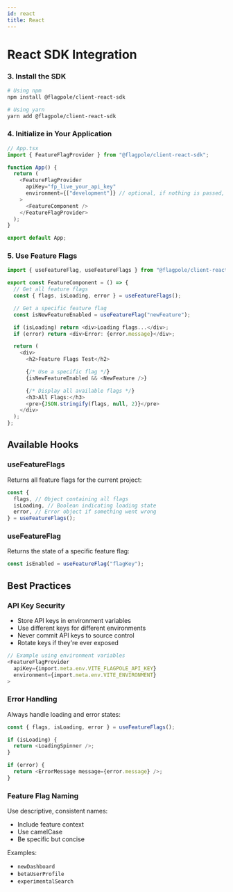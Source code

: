 ```yaml
---
id: react
title: React
---
```


# React SDK Integration

### 3. Install the SDK

```bash
# Using npm
npm install @flagpole/client-react-sdk

# Using yarn
yarn add @flagpole/client-react-sdk
```

### 4. Initialize in Your Application

```typescript
// App.tsx
import { FeatureFlagProvider } from "@flagpole/client-react-sdk";

function App() {
  return (
    <FeatureFlagProvider
      apiKey="fp_live_your_api_key"
      environment={["development"]} // optional, if nothing is passed, then all environments will be shown (production, staging and development)
    >
      <FeatureComponent />
    </FeatureFlagProvider>
  );
}

export default App;
```

### 5. Use Feature Flags

```typescript
import { useFeatureFlag, useFeatureFlags } from "@flagpole/client-react-sdk";

export const FeatureComponent = () => {
  // Get all feature flags
  const { flags, isLoading, error } = useFeatureFlags();

  // Get a specific feature flag
  const isNewFeatureEnabled = useFeatureFlag("newFeature");

  if (isLoading) return <div>Loading flags...</div>;
  if (error) return <div>Error: {error.message}</div>;

  return (
    <div>
      <h2>Feature Flags Test</h2>

      {/* Use a specific flag */}
      {isNewFeatureEnabled && <NewFeature />}

      {/* Display all available flags */}
      <h3>All Flags:</h3>
      <pre>{JSON.stringify(flags, null, 2)}</pre>
    </div>
  );
};
```

## Available Hooks

### useFeatureFlags

Returns all feature flags for the current project:

```typescript
const {
  flags, // Object containing all flags
  isLoading, // Boolean indicating loading state
  error, // Error object if something went wrong
} = useFeatureFlags();
```

### useFeatureFlag

Returns the state of a specific feature flag:

```typescript
const isEnabled = useFeatureFlag("flagKey");
```

## Best Practices

### API Key Security

- Store API keys in environment variables
- Use different keys for different environments
- Never commit API keys to source control
- Rotate keys if they're ever exposed

```typescript
// Example using environment variables
<FeatureFlagProvider
  apiKey={import.meta.env.VITE_FLAGPOLE_API_KEY}
  environment={import.meta.env.VITE_ENVIRONMENT}
>
```

### Error Handling

Always handle loading and error states:

```typescript
const { flags, isLoading, error } = useFeatureFlags();

if (isLoading) {
  return <LoadingSpinner />;
}

if (error) {
  return <ErrorMessage message={error.message} />;
}
```

### Feature Flag Naming

Use descriptive, consistent names:

- Include feature context
- Use camelCase
- Be specific but concise

Examples:

- `newDashboard`
- `betaUserProfile`
- `experimentalSearch`
